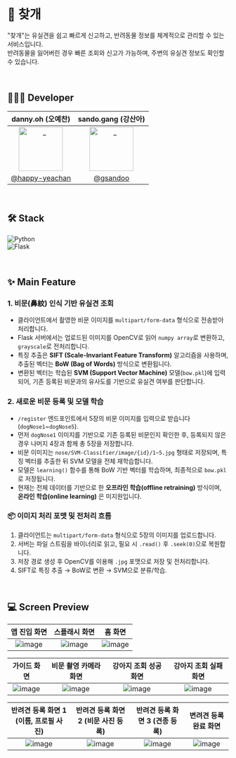 # 🐶 찾개

"찾개"는 유실견을 쉽고 빠르게 신고하고, 반려동물 정보를 체계적으로 관리할 수 있는 서비스입니다. <br/>
반려동물을 잃어버린 경우 빠른 조회와 신고가 가능하며, 주변의 유실견 정보도 확인할 수 있습니다.

<br />

## 👩🏻‍💻 Developer
| danny.oh (오예찬) | sando.gang (강산아)|
|:---:|:---:|
|  <a href="https://github.com/miginho12"> <img src="https://avatars.githubusercontent.com/u/21968811?v=4" width=100px alt="_"/> </a> | <a href="https://github.com/miginho12"> <img src="https://avatars.githubusercontent.com/u/98865571?v=4" width=100px alt="_"/> </a> | 
|<a href="https://github.com/happy-yeachan">@happy-yeachan</a> |<a href="https://github.com/gsandoo">@gsandoo</a> |

<br />

## 🛠️ Stack
![Python](https://img.shields.io/badge/Python-3776AB?style=flat&logo=Python&logoColor=white)  
![Flask](https://img.shields.io/badge/Flask-000000?style=flat&logo=Flask&logoColor=white)  


<br />

## ✨ Main Feature

### 1. 비문(鼻紋) 인식 기반 유실견 조회
- 클라이언트에서 촬영한 비문 이미지를 `multipart/form-data` 형식으로 전송받아 처리합니다.
- Flask 서버에서는 업로드된 이미지를 OpenCV로 읽어 `numpy array`로 변환하고, `grayscale`로 전처리합니다.
- 특징 추출은 **SIFT (Scale-Invariant Feature Transform)** 알고리즘을 사용하며, 추출된 벡터는 **BoW (Bag of Words)** 방식으로 변환됩니다.
- 변환된 벡터는 학습된 **SVM (Support Vector Machine)** 모델(`bow.pkl`)에 입력되어, 기존 등록된 비문과의 유사도를 기반으로 유실견 여부를 판단합니다.

### 2. 새로운 비문 등록 및 모델 학습
- `/register` 엔드포인트에서 5장의 비문 이미지를 입력으로 받습니다 (`dogNose1`~`dogNose5`).
- 먼저 `dogNose1` 이미지를 기반으로 기존 등록된 비문인지 확인한 후, 등록되지 않은 경우 나머지 4장과 함께 총 5장을 저장합니다.
- 비문 이미지는 `nose/SVM-Classifier/image/{id}/1~5.jpg` 형태로 저장되며, 특징 벡터를 추출한 뒤 SVM 모델을 전체 재학습합니다.
- 모델은 `learning()` 함수를 통해 BoW 기반 벡터를 학습하며, 최종적으로 `bow.pkl`로 저장됩니다.
- 현재는 전체 데이터를 기반으로 한 **오프라인 학습(offline retraining)** 방식이며, **온라인 학습(online learning)** 은 미지원입니다.

### 📦 이미지 처리 포맷 및 전처리 흐름
1. 클라이언트는 `multipart/form-data` 형식으로 5장의 이미지를 업로드합니다.
2. 서버는 파일 스트림을 바이너리로 읽고, 필요 시 `.read()` 후 `.seek(0)`으로 복원합니다.
3. 저장 경로 생성 후 OpenCV를 이용해 `.jpg` 포맷으로 저장 및 전처리합니다.
4. SIFT로 특징 추출 → BoW로 변환 → SVM으로 분류/학습.




<br />
 
## 💻 Screen Preview

| 앱 진입 화면 | 스플래시 화면 | 홈 화면 |
|:-----: | :-----: | :-----: |
| ![image](https://github.com/user-attachments/assets/f9effaf0-6e5f-4b66-bbd5-ee9e198129b4) | ![image](https://github.com/user-attachments/assets/88dd7314-404e-4354-b7d0-b7036611cfd1) | ![image](https://github.com/user-attachments/assets/17b3182a-db98-4229-8494-db5c7bb84ee2) |


| 가이드 화면 | 비문 촬영 카메라 화면 | 강아지 조회 성공 화면 | 강아지 조회 실패 화면 | 
| :-----: | :-----: | :-----:| :-----:|
| ![image](https://github.com/user-attachments/assets/154e4038-fea4-4f1a-8ec6-8e467fdcdfa4) | ![image](https://github.com/user-attachments/assets/74468f4a-afff-4aa8-ae81-d1ce55fd3414) | ![image](https://github.com/user-attachments/assets/99bfb799-98e7-4f11-9001-ae6bb37c1f0b) | ![image](https://github.com/user-attachments/assets/8cb092af-694c-41e3-9f44-e0d1445a62e6) |

| 반려견 등록 화면 1 (이름, 프로필 사진) | 반려견 등록 화면 2 (비문 사진 등록) | 반려견 등록 화면 3 (견종 등록) | 변려견 등록 완료 화면 |
|:-----: | :-----:|:-----: | :-----:|
| ![image](https://github.com/user-attachments/assets/2ec32688-94c6-4a79-aaa8-b332091988a7) | ![image](https://github.com/user-attachments/assets/369a033e-f194-4251-b5eb-0246c404ffe2) | ![image](https://github.com/user-attachments/assets/eea08704-76d5-4c51-ba93-34d8484ce91f) | ![image](https://github.com/user-attachments/assets/71ab0384-1f62-4e85-b082-aaa8e6fa92cf) |

